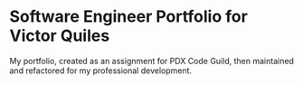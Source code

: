 # Software Engineer Portfolio for Victor Quiles
My portfolio, created as an assignment for PDX Code Guild, then maintained and refactored for my professional development.

